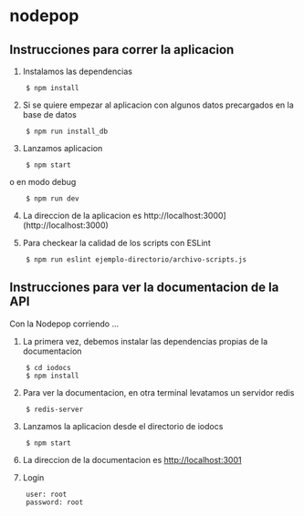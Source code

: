nodepop
=======

## Instrucciones para correr la aplicacion

1. Instalamos las dependencias
```
    $ npm install
```
2. Si se quiere empezar al aplicacion con algunos datos precargados en la base de datos
```
    $ npm run install_db
```
3. Lanzamos aplicacion
```
    $ npm start
```
o en modo debug
```
    $ npm run dev
```
4. La direccion de la aplicacion es http://localhost:3000](http://localhost:3000)

5. Para checkear la calidad de los scripts con ESLint
```
    $ npm run eslint ejemplo-directorio/archivo-scripts.js
```

## Instrucciones para ver la documentacion de la API

Con la Nodepop corriendo ...

1. La primera vez, debemos instalar las dependencias propias de la documentacion
```
    $ cd iodocs
    $ npm install
```

2. Para ver la documentacion, en otra terminal levatamos un servidor redis
```
    $ redis-server
```

3. Lanzamos la aplicacion desde el directorio de iodocs
```
    $ npm start
```

6. La direccion de la documentacion es [http://localhost:3001](http://localhost:3001)

7. Login
```
    user: root
    password: root
```